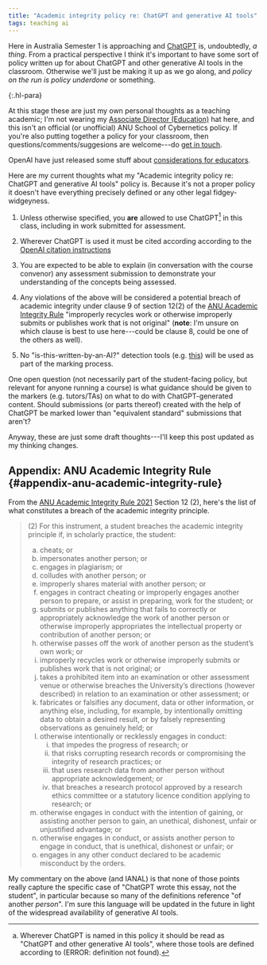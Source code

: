 ```yaml
---
title: "Academic integrity policy re: ChatGPT and generative AI tools"
tags: teaching ai
---
```


Here in Australia Semester 1 is approaching and
[ChatGPT](https://chat.openai.com) is, undoubtedly, _a thing_. From a practical
perspective I think it's important to have some​ sort of policy written up for
about ChatGPT and other generative AI tools in the classroom. Otherwise we'll
just be making it up as we go along, and _policy on the run is policy underdone_
or something.

{:.hl-para}

At this stage these are just my own personal thoughts as a teaching academic;
I'm not wearing my [Associate Director
(Education)](https://cybernetics.anu.edu.au/people/ben-swift/) hat here, and
this isn't an official (or unofficial) ANU School of Cybernetics policy. If
you're also putting together a policy for your classroom, then
questions/comments/suggesions are welcome---do [get in
touch](mailto:ben.swift@anu.edu.au).

OpenAI have just
released some stuff about [considerations for
educators](https://platform.openai.com/docs/chatgpt-education).

Here are my current thoughts what my "Academic integrity policy re: ChatGPT and
generative AI tools" policy is. Because it's not a proper policy it doesn't have
everything precisely defined or any other legal fidgey-widgeyness.

1. Unless otherwise specified, you **are** allowed to use
   ChatGPT[^other-similar-tools] in this class, including in work submitted for
   assessment.

2. Wherever ChatGPT is used it must be cited according according to the [OpenAI
   citation
   instructions](https://platform.openai.com/docs/chatgpt-education/disclosing-the-use-of-chatgpt)

3. You are expected to be able to explain (in conversation with the course
   convenor) any assessment submission to demonstrate your understanding of the
   concepts being assessed.

4. Any violations of the above will be considered a potential breach of academic
   integrity under clause 9 of section 12(2) of the [ANU Academic Integrity
   Rule](#appendix-anu-academic-integrity-rule) "improperly recycles work or
   otherwise improperly submits or publishes work that is not original"
   (**note**: I'm unsure on which clause is best to use here---could be clause
   8, could be one of the others as well).

5. No "is-this-written-by-an-AI?"​ detection tools (e.g.
   [this](https://openai.com/blog/new-ai-classifier-for-indicating-ai-written-text/))
   will be used as part of the marking process.

[^other-similar-tools]:
    Wherever ChatGPT is named in this policy it should be read as "ChatGPT and
    other generative AI tools", where those tools are defined according to
    (ERROR: definition not found).

One open question (not necessarily part of the student-facing policy, but
relevant for anyone running a course) is what guidance should be given to the
markers (e.g. tutors/TAs) on what to do with ChatGPT-generated content. Should
submissions (or parts thereof) created with the help of ChatGPT be marked lower
than "equivalent standard" submissions that aren't?

Anyway, these are just some draft thoughts---I'll keep this post updated as my
thinking changes.

## Appendix: ANU Academic Integrity Rule {#appendix-anu-academic-integrity-rule}

From the [ANU Academic Integrity Rule
2021](https://www.legislation.gov.au/Details/F2021L00997/Html/Text#_Toc73961519)
Section 12 (2), here's the list of what constitutes a breach of the academic
integrity principle.

<style>
#academic-integrity-definitions ol {list-style-type: lower-alpha;}
#academic-integrity-definitions ol ol {list-style-type: lower-roman;}
</style>

<div id="academic-integrity-definitions" markdown="1">

> (2) For this instrument, a student breaches the academic integrity principle if, in scholarly practice, the student:
>  1. cheats; or
>  2. impersonates another person; or
>  3. engages in plagiarism; or
>  4. colludes with another person; or
>  5. improperly shares material with another person; or
>  6. engages in contract cheating or improperly engages another person to prepare, or assist in preparing, work for the student; or
>  7. submits or publishes anything that fails to correctly or appropriately acknowledge the work of another person or otherwise improperly appropriates the intellectual property or contribution of another person; or
>  8. otherwise passes off the work of another person as the student’s own work; or
>  9. improperly recycles work or otherwise improperly submits or publishes work that is not original; or
> 10. takes a prohibited item into an examination or other assessment venue or otherwise breaches the University’s directions (however described) in relation to an examination or other assessment; or
> 11. fabricates or falsifies any document, data or other information, or anything else, including, for example, by intentionally omitting data to obtain a desired result, or by falsely representing observations as genuinely held; or
> 12. otherwise intentionally or recklessly engages in conduct:
>     1. that impedes the progress of research; or
>     2. that risks corrupting research records or compromising the integrity of research practices; or
>     3. that uses research data from another person without appropriate acknowledgement; or
>     4. that breaches a research protocol approved by a research ethics committee or a statutory licence condition applying to research; or
> 17. otherwise engages in conduct with the intention of gaining, or assisting another person to gain, an unethical, dishonest, unfair or unjustified advantage; or
> 18. otherwise engages in conduct, or assists another person to engage in conduct, that is unethical, dishonest or unfair; or
> 19. engages in any other conduct declared to be academic misconduct by the orders.

My commentary on the above (and IANAL) is that none of those points really
capture the specific case of "ChatGPT wrote this essay, not the student", in
particular because so many of the definitions reference "of another _person_".
I'm sure this language will be updated in the future in light of the widespread
availability of generative AI tools.
